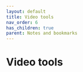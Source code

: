 ```yaml
---
layout: default
title: Video tools
nav_order: 6
has_children: true
parent: Notes and bookmarks
---
```


# Video tools
